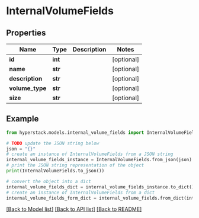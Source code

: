# InternalVolumeFields


## Properties

Name | Type | Description | Notes
------------ | ------------- | ------------- | -------------
**id** | **int** |  | [optional] 
**name** | **str** |  | [optional] 
**description** | **str** |  | [optional] 
**volume_type** | **str** |  | [optional] 
**size** | **str** |  | [optional] 

## Example

```python
from hyperstack.models.internal_volume_fields import InternalVolumeFields

# TODO update the JSON string below
json = "{}"
# create an instance of InternalVolumeFields from a JSON string
internal_volume_fields_instance = InternalVolumeFields.from_json(json)
# print the JSON string representation of the object
print(InternalVolumeFields.to_json())

# convert the object into a dict
internal_volume_fields_dict = internal_volume_fields_instance.to_dict()
# create an instance of InternalVolumeFields from a dict
internal_volume_fields_form_dict = internal_volume_fields.from_dict(internal_volume_fields_dict)
```
[[Back to Model list]](../README.md#documentation-for-models) [[Back to API list]](../README.md#documentation-for-api-endpoints) [[Back to README]](../README.md)


